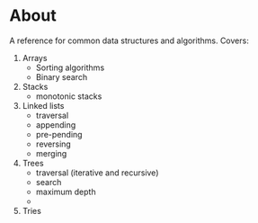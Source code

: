 # About
A reference for common data structures and algorithms.
Covers:
1. Arrays
    - Sorting algorithms
    - Binary search
3. Stacks
    - monotonic stacks
2. Linked lists
    - traversal
    - appending
    - pre-pending
    - reversing
    - merging
3. Trees
    - traversal (iterative and recursive)
    - search
    - maximum depth
    -
4. Tries
